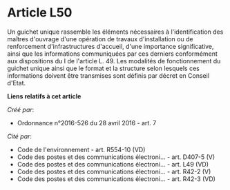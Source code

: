 # Article L50

Un guichet unique rassemble les éléments nécessaires à l'identification des maîtres d'ouvrage d'une opération de travaux
d'installation ou de renforcement d'infrastructures d'accueil, d'une importance significative, ainsi que les informations
communiquées par ces derniers conformément aux dispositions du I de l'article L. 49. Les modalités de fonctionnement du
guichet unique ainsi que le format et la structure selon lesquels ces informations doivent être transmises sont définis par
décret en Conseil d'Etat.

**Liens relatifs à cet article**

_Créé par_:

  - Ordonnance n°2016-526 du 28 avril 2016 - art. 7

_Cité par_:

  - Code de l'environnement - art. R554-10 (VD)
  - Code des postes et des communications électroni... - art. D407-5 (V)
  - Code des postes et des communications électroni... - art. L49 (VD)
  - Code des postes et des communications électroni... - art. R42-2 (V)
  - Code des postes et des communications électroni... - art. R42-3 (VD)
